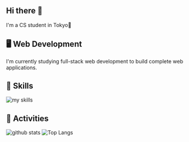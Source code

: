 ## Hi there 👋
I'm a CS student in Tokyo🗾

## 🖥️ Web Development
I'm currently studying full-stack web development to build complete web applications.

## 🌱 Skills
<img alt="my skills" src="https://skillicons.dev/icons?theme=dark&perline=7&i=html,css,js,typescript,react,next,php,laravel,python" />

## 💪 Activities
<img alt="github stats" src="https://github-readme-stats-clone-flame.vercel.app/api/top-langs/?username=Aoi3u&layout=compact&exclude_repo=github-readme-stats" /> <img alt="Top Langs" src="https://github-readme-stats-clone-flame.vercel.app/api?username=Aoi3u&layout=compact" />

<!--
**Aoi3u/Aoi3u** is a ✨ _special_ ✨ repository because its `README.md` (this file) appears on your GitHub profile.

Here are some ideas to get you started:

<!--I am currently learning the basics of web development, focusing on both front-end and back-end fundamentals. <br> 
- 🔭 I’m currently working on ...
- 🌱 I’m currently learning 
- 👯 I’m looking to collaborate on ...
- 🤔 I’m looking for help with ...
- 💬 Ask me about ...
- 📫 How to reach me: ...
- 😄 Pronouns: ...
- ⚡ Fun fact: ...
-->

